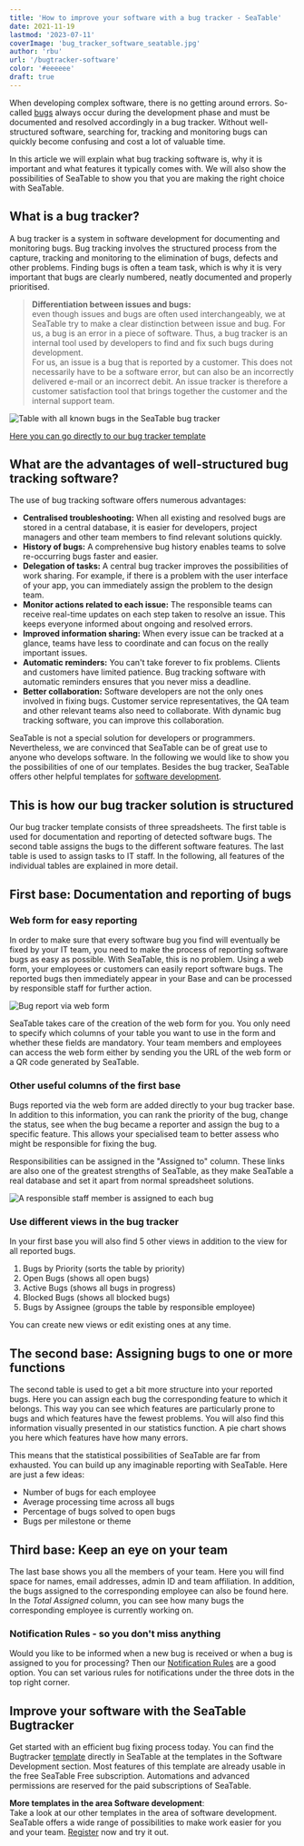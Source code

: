 ```yaml
---
title: 'How to improve your software with a bug tracker - SeaTable'
date: 2021-11-19
lastmod: '2023-07-11'
coverImage: 'bug_tracker_software_seatable.jpg'
author: 'rbu'
url: '/bugtracker-software'
color: '#eeeeee'
draft: true
---
```


When developing complex software, there is no getting around errors. So-called [bugs](https://www.arksolutions.de/gs/project/blog/bug-programmfehler) always occur during the development phase and must be documented and resolved accordingly in a bug tracker. Without well-structured software, searching for, tracking and monitoring bugs can quickly become confusing and cost a lot of valuable time.

In this article we will explain what bug tracking software is, why it is important and what features it typically comes with. We will also show the possibilities of SeaTable to show you that you are making the right choice with SeaTable.

## What is a bug tracker?

A bug tracker is a system in software development for documenting and monitoring bugs. Bug tracking involves the structured process from the capture, tracking and monitoring to the elimination of bugs, defects and other problems. Finding bugs is often a team task, which is why it is very important that bugs are clearly numbered, neatly documented and properly prioritised.

> **Differentiation between issues and bugs:**  
> even though issues and bugs are often used interchangeably, we at SeaTable try to make a clear distinction between issue and bug. For us, a bug is an error in a piece of software. Thus, a bug tracker is an internal tool used by developers to find and fix such bugs during development.  
> For us, an issue is a bug that is reported by a customer. This does not necessarily have to be a software error, but can also be an incorrectly delivered e-mail or an incorrect debit. An issue tracker is therefore a customer satisfaction tool that brings together the customer and the internal support team.

![Table with all known bugs in the SeaTable bug tracker](images/bugtracker-uebersicht.jpg)

[Here you can go directly to our bug tracker template](https://seatable.io/en/vorlage/hlbtvqrtscqmhx3adh5asg/)

## What are the advantages of well-structured bug tracking software?

The use of bug tracking software offers numerous advantages:

- **Centralised troubleshooting:** When all existing and resolved bugs are stored in a central database, it is easier for developers, project managers and other team members to find relevant solutions quickly.
- **History of bugs:** A comprehensive bug history enables teams to solve re-occurring bugs faster and easier.
- **Delegation of tasks:** A central bug tracker improves the possibilities of work sharing. For example, if there is a problem with the user interface of your app, you can immediately assign the problem to the design team.
- **Monitor actions related to each issue:** The responsible teams can receive real-time updates on each step taken to resolve an issue. This keeps everyone informed about ongoing and resolved errors.
- **Improved information sharing:** When every issue can be tracked at a glance, teams have less to coordinate and can focus on the really important issues.
- **Automatic reminders:** You can't take forever to fix problems. Clients and customers have limited patience. Bug tracking software with automatic reminders ensures that you never miss a deadline.
- **Better collaboration:** Software developers are not the only ones involved in fixing bugs. Customer service representatives, the QA team and other relevant teams also need to collaborate. With dynamic bug tracking software, you can improve this collaboration.

SeaTable is not a special solution for developers or programmers. Nevertheless, we are convinced that SeaTable can be of great use to anyone who develops software. In the following we would like to show you the possibilities of one of our templates. Besides the bug tracker, SeaTable offers other helpful templates for [software development](https://seatable.io/en/vorlagen/softwareentwicklung/).

## This is how our bug tracker solution is structured

Our bug tracker template consists of three spreadsheets. The first table is used for documentation and reporting of detected software bugs. The second table assigns the bugs to the different software features. The last table is used to assign tasks to IT staff. In the following, all features of the individual tables are explained in more detail.

## First base: Documentation and reporting of bugs

### Web form for easy reporting

In order to make sure that every software bug you find will eventually be fixed by your IT team, you need to make the process of reporting software bugs as easy as possible. With SeaTable, this is no problem. Using a web form, your employees or customers can easily report software bugs. The reported bugs then immediately appear in your Base and can be processed by responsible staff for further action.

![Bug report via web form](images/bug-report-per-webformular.png)

SeaTable takes care of the creation of the web form for you. You only need to specify which columns of your table you want to use in the form and whether these fields are mandatory. Your team members and employees can access the web form either by sending you the URL of the web form or a QR code generated by SeaTable.

### Other useful columns of the first base

Bugs reported via the web form are added directly to your bug tracker base. In addition to this information, you can rank the priority of the bug, change the status, see when the bug became a reporter and assign the bug to a specific feature. This allows your specialised team to better assess who might be responsible for fixing the bug.

Responsibilities can be assigned in the "Assigned to" column. These links are also one of the greatest strengths of SeaTable, as they make SeaTable a real database and set it apart from normal spreadsheet solutions.

![A responsible staff member is assigned to each bug](images/bugtracker-verantwortlichkeiten-mitarbeiter-zuweisen.png)

### Use different views in the bug tracker

In your first base you will also find 5 other views in addition to the view for all reported bugs.

1. Bugs by Priority (sorts the table by priority)
2. Open Bugs (shows all open bugs)
3. Active Bugs (shows all bugs in progress)
4. Blocked Bugs (shows all blocked bugs)
5. Bugs by Assignee (groups the table by responsible employee)

You can create new views or edit existing ones at any time.

## The second base: Assigning bugs to one or more functions

The second table is used to get a bit more structure into your reported bugs. Here you can assign each bug the corresponding feature to which it belongs. This way you can see which features are particularly prone to bugs and which features have the fewest problems. You will also find this information visually presented in our statistics function. A pie chart shows you here which features have how many errors.

This means that the statistical possibilities of SeaTable are far from exhausted. You can build up any imaginable reporting with SeaTable. Here are just a few ideas:

- Number of bugs for each employee
- Average processing time across all bugs
- Percentage of bugs solved to open bugs
- Bugs per milestone or theme

## Third base: Keep an eye on your team

The last base shows you all the members of your team. Here you will find space for names, email addresses, admin ID and team affiliation. In addition, the bugs assigned to the corresponding employee can also be found here. In the _Total Assigned_ column, you can see how many bugs the corresponding employee is currently working on.

### Notification Rules - so you don't miss anything

Would you like to be informed when a new bug is received or when a bug is assigned to you for processing? Then our [Notification Rules](https://seatable.io/en/docs/handbuch/zusammenarbeit/benachrichtigungen/) are a good option. You can set various rules for notifications under the three dots in the top right corner.

## Improve your software with the SeaTable Bugtracker

Get started with an efficient bug fixing process today. You can find the Bugtracker [template](https://seatable.io/en/vorlage/hlbtvqrtscqmhx3adh5asg/) directly in SeaTable at the templates in the Software Development section. Most features of this template are already usable in the free SeaTable Free subscription. Automations and advanced permissions are reserved for the paid subscriptions of SeaTable.

**More templates in the area Software development**:  
Take a look at our other templates in the area of software development. SeaTable offers a wide range of possibilities to make work easier for you and your team. [Register](/en/registrierung/) now and try it out.
